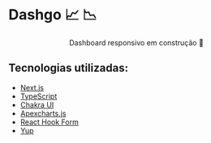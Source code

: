 <h1>Dashgo 📈 📉</h1>

<p align="center">
  Dashboard responsivo em construção 🚧
</p>

<h2> Tecnologias utilizadas: </h2> 

- <a href="https://nextjs.org" > Next.js </a>
- <a href="https://www.typescriptlang.org/"> TypeScript </a>
- <a href="https://chakra-ui.com"> Chakra UI </a>
- <a href="https://apexcharts.com"> Apexcharts.js </a>
- <a href="https://react-hook-form.com"> React Hook Form </a>
- <a href="https://github.com/jquense/yup"> Yup </a>
